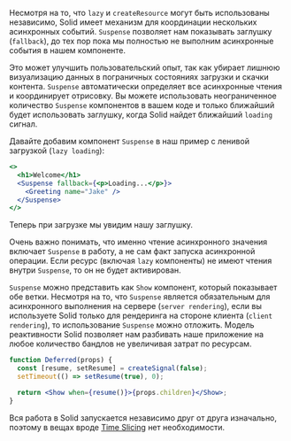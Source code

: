 Несмотря на то, что `lazy` и `createResource` могут быть использованы независимо, Solid имеет механизм для координации нескольких асинхронных событий. `Suspense` позволяет нам показывать заглушку (`fallback`), до тех пор пока мы полностью не выполним асинхронные события в нашем компоненте.

Это может улучшить пользовательский опыт, так как убирает лишнюю визуализацию данных в пограничных состояниях загрузки и скачки контента. `Suspense` автоматически определяет все асинхронные чтения и координирует отрисовку. Вы можете использовать неограниченное количество `Suspense` компонентов в вашем коде и только ближайший будет использовать заглушку, когда Solid найдет ближайший `loading` сигнал. 

Давайте добавим компонент `Suspense` в наш пример с ленивой загрузкой (`lazy loading`):

```jsx
<>
  <h1>Welcome</h1>
  <Suspense fallback={<p>Loading...</p>}>
    <Greeting name="Jake" />
  </Suspense>
</>
```

Теперь при загрузке мы увидим нашу заглушку.

Очень важно понимать, что именно чтение асинхронного значения включает `Suspense` в работу, а не сам факт запуска асинхронной операции. Если ресурс (включая `lazy` компоненты) не имеют чтения внутри `Suspense`, то он не будет активирован.

`Suspense` можно представить как `Show` компонент, который показывает обе ветки. Несмотря на то, что `Suspense` является обязательным для асинхронного выполнения на сервере (`server rendering`), если вы используете Solid только для рендеринга на стороне клиента (`client rendering`), то использование `Suspense` можно отложить. Модель реактивности Solid позволяет нам разбивать наше приложение на любое количество бандлов не увеличивая затрат по ресурсам.

```jsx
function Deferred(props) {
  const [resume, setResume] = createSignal(false);
  setTimeout(() => setResume(true), 0);

  return <Show when={resume()}>{props.children}</Show>;
}
```

Вся работа в Solid запускается независимо друг от друга изначально, поэтому в вещах вроде [Time Slicing](https://ru.reactjs.org/blog/2018/03/01/sneak-peek-beyond-react-16.html) нет необходимости.
